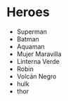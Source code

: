 # Heroes

* Superman
* Batman
* Aquaman
* Mujer Maravilla
* Linterna Verde
* Robin
* Volcán Negro
* hulk
* thor
